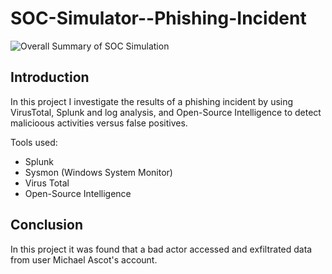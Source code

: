 # SOC-Simulator--Phishing-Incident

![Overall Summary of SOC Simulation ](<img width="1440" alt="Screen Shot 2025-02-02 at 7 05 22 AM" src="https://github.com/user-attachments/assets/1cdbb41a-9fab-4f32-bd1d-ecc3ccffbed5" />
)

## Introduction

In this project I investigate the results of a phishing incident by using VirusTotal, Splunk and log analysis, and Open-Source Intelligence to detect malicioous activities versus false positives. 

Tools used: 
- Splunk 
- Sysmon (Windows System Monitor)
- Virus Total
- Open-Source Intelligence 



## Conclusion

In this project it was found that a bad actor accessed and exfiltrated data from user Michael Ascot's account. 
